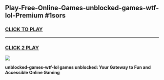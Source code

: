 
## Play-Free-Online-Games-unblocked-games-wtf-lol-Premium #1sors
<h3>
<a href="https://premium.freeplayer.one?title=unblocked-games-wtf-lol&ref=8M">CLICK TO PLAY</a></h3>
<hr>

<h3>
<a href="https://premium.freeplayer.one?title=unblocked-games-wtf-lol&ref=8M">CLICK 2 PLAY</a>
  
</h3>

<a href="https://premium.freeplayer.one?title=unblocked-games-wtf-lol&ref=8M"><img src="https://clearcache.store/games.png"></a>


**unblocked-games-wtf-lol games unblocked: Your Gateway to Fun and Accessible Online Gaming**
